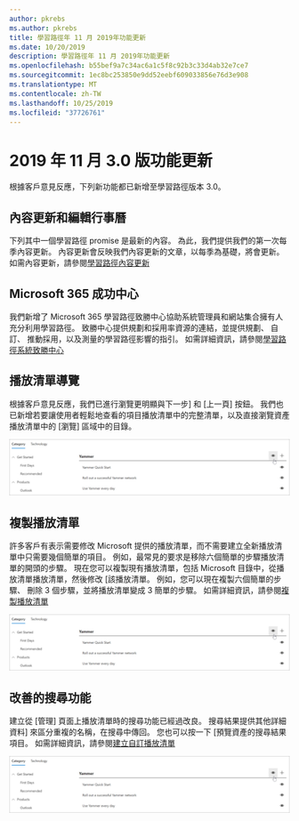 ```yaml
---
author: pkrebs
ms.author: pkrebs
title: 學習路徑年 11 月 2019年功能更新
ms.date: 10/20/2019
description: 學習路徑年 11 月 2019年功能更新
ms.openlocfilehash: b55bef9a7c34ac6a1c5f8c92b3c33d4ab32e7ce7
ms.sourcegitcommit: 1ec8bc253850e9dd52eebf609033856e76d3e908
ms.translationtype: MT
ms.contentlocale: zh-TW
ms.lasthandoff: 10/25/2019
ms.locfileid: "37726761"
---
```

# <a name="november-2019-version-30-feature-updates"></a>2019 年 11 月 3.0 版功能更新
根據客戶意見反應，下列新功能都已新增至學習路徑版本 3.0。

## <a name="content-updates-and-editorial-calendar"></a>內容更新和編輯行事曆
下列其中一個學習路徑 promise 是最新的內容。 為此，我們提供我們的第一次每季內容更新。 內容更新會反映我們內容更新的文章，以每季為基礎，將會更新。 如需內容更新，請參閱[學習路徑內容更新](custom_contentupdates.md)

## <a name="microsoft-365-success-center"></a>Microsoft 365 成功中心
我們新增了 Microsoft 365 學習路徑致勝中心協助系統管理員和網站集合擁有人充分利用學習路徑。 致勝中心提供規劃和採用率資源的連結，並提供規劃、 自訂、 推動採用，以及測量的學習路徑影響的指引。 如需詳細資訊，請參閱[學習路徑系統致勝中心](custom_successcenter.md)

## <a name="playlist-navigation"></a>播放清單導覽
根據客戶意見反應，我們已進行瀏覽更明顯與下一步] 和 [上一頁] 按鈕。 我們也已新增若要讓使用者輕鬆地查看的項目播放清單中的完整清單，以及直接瀏覽資產播放清單中的 [瀏覽] 區域中的目錄。 

![cg hidesubcat.png](media/cg-hidesubcat.png)

## <a name="copy-a-playlist"></a>複製播放清單
許多客戶有表示需要修改 Microsoft 提供的播放清單，而不需要建立全新播放清單中只需要幾個簡單的項目。 例如，最常見的要求是移除六個簡單的步驟播放清單的開頭的步驟。 現在您可以複製現有播放清單，包括 Microsoft 目錄中，從播放清單播放清單，然後修改 [該播放清單。 例如，您可以現在複製六個簡單的步驟、 刪除 3 個步驟，並將播放清單變成 3 簡單的步驟。 如需詳細資訊，請參閱[複製播放清單](custom_copyplaylist.md)

![cg hidesubcat.png](media/cg-hidesubcat.png)

## <a name="improved-search-capabilities"></a>改善的搜尋功能 
建立從 [管理] 頁面上播放清單時的搜尋功能已經過改良。 搜尋結果提供其他詳細資料] 來區分重複的名稱，在搜尋中傳回。 您也可以按一下 [預覽資產的搜尋結果項目。 如需詳細資訊，請參閱[建立自訂播放清單](custom_copyplaylist.md)

![cg hidesubcat.png](media/cg-hidesubcat.png)


